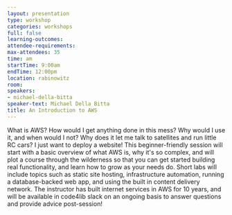 ```yaml
---
layout: presentation
type: workshop
categories: workshops
full: false
learning-outcomes: 
attendee-requirements: 
max-attendees: 35
time: am
startTime: 9:00am
endTime: 12:00pm
location: rabinowitz
room: 
speakers:
- michael-della-bitta
speaker-text: Michael Della Bitta
title: An Introduction to AWS
---
```

What is AWS? How would I get anything done in this mess? Why would I use it, and when would I not? Why does it let me talk to satellites and run little RC cars? I just want to deploy a website!  This beginner-friendly session will start with a basic overview of what AWS is, why it's so complex, and will plot a course through the wilderness so that you can get started building real functionality, and learn how to grow as your needs do.   Short labs will include topics such as static site hosting, infrastructure automation, running a database-backed web app, and using the built in content delivery network.   The instructor has built internet services in AWS for 10 years, and will be available in code4lib slack on an ongoing basis to answer questions and provide advice post-session!
